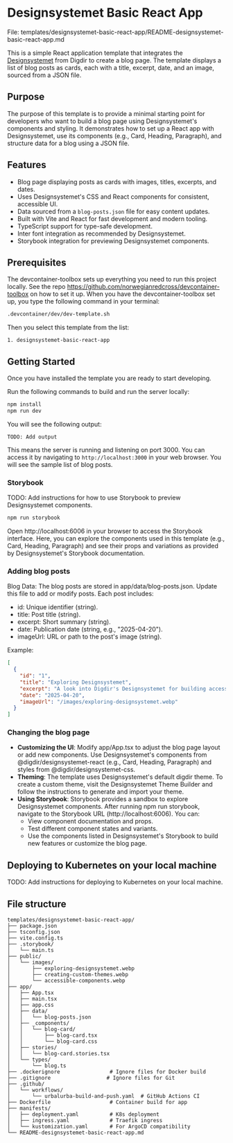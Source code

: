 # Designsystemet Basic React App

File: templates/designsystemet-basic-react-app/README-designsystemet-basic-react-app.md

This is a simple React application template that integrates the [Designsystemet](https://github.com/digdir/designsystemet) from Digdir to create a blog page. The template displays a list of blog posts as cards, each with a title, excerpt, date, and an image, sourced from a JSON file.

## Purpose

The purpose of this template is to provide a minimal starting point for developers who want to build a blog page using Designsystemet's components and styling. It demonstrates how to set up a React app with Designsystemet, use its components (e.g., Card, Heading, Paragraph), and structure data for a blog using a JSON file.

## Features

- Blog page displaying posts as cards with images, titles, excerpts, and dates.
- Uses Designsystemet's CSS and React components for consistent, accessible UI.
- Data sourced from a `blog-posts.json` file for easy content updates.
- Built with Vite and React for fast development and modern tooling.
- TypeScript support for type-safe development.
- Inter font integration as recommended by Designsystemet.
- Storybook integration for previewing Designsystemet components.

## Prerequisites

The devcontainer-toolbox sets up everything you need to run this project locally.
See the repo https://github.com/norwegianredcross/devcontainer-toolbox on how to set it up.
When you have the devcontainer-toolbox set up, you type the following command in your terminal:

```bash
.devcontainer/dev/dev-template.sh
```

Then you select this template from the list:

```plaintext
1. designsystemet-basic-react-app
```

## Getting Started

Once you have installed the template you are ready to start developing.

Run the following commands to build and run the server locally:

```bash
npm install
npm run dev
```

You will see the following output:

```plaintext
TODO: Add output
```

This means the server is running and listening on port 3000. You can access it by navigating to `http://localhost:3000` in your web browser.
You will see the sample list of blog posts.

### Storybook

TODO: Add instructions for how to use Storybook to preview Designsystemet components.

```bash
npm run storybook
```

Open http://localhost:6006 in your browser to access the Storybook interface. Here, you can explore the components used in this template (e.g., Card, Heading, Paragraph) and see their props and variations as provided by Designsystemet's Storybook documentation.

### Adding blog posts

Blog Data: The blog posts are stored in app/data/blog-posts.json. Update this file to add or modify posts. Each post includes:

- id: Unique identifier (string).
- title: Post title (string).
- excerpt: Short summary (string).
- date: Publication date (string, e.g., "2025-04-20").
- imageUrl: URL or path to the post's image (string).

Example:

```json
[
  {
    "id": "1",
    "title": "Exploring Designsystemet",
    "excerpt": "A look into Digdir's Designsystemet for building accessible UIs.",
    "date": "2025-04-20",
    "imageUrl": "/images/exploring-designsystemet.webp"
  }
]
```

### Changing the blog page

- **Customizing the UI**: Modify app/App.tsx to adjust the blog page layout or add new components. Use Designsystemet's components from @digdir/designsystemet-react (e.g., Card, Heading, Paragraph) and styles from @digdir/designsystemet-css.
- **Theming**: The template uses Designsystemet's default digdir theme. To create a custom theme, visit the Designsystemet Theme Builder and follow the instructions to generate and import your theme.
- **Using Storybook**: Storybook provides a sandbox to explore Designsystemet components. After running npm run storybook, navigate to the Storybook URL (http://localhost:6006). You can:
  - View component documentation and props.
  - Test different component states and variants.
  - Use the components listed in Designsystemet's Storybook to build new features or customize the blog page.


## Deploying to Kubernetes on your local machine

TODO: Add instructions for deploying to Kubernetes on your local machine.

## File structure

```plaintext
templates/designsystemet-basic-react-app/
├── package.json
├── tsconfig.json
├── vite.config.ts
├── .storybook/
│   └── main.ts
├── public/
│   └── images/
│       ├── exploring-designsystemet.webp
│       ├── creating-custom-themes.webp
│       └── accessible-components.webp
├── app/
│   ├── App.tsx
│   ├── main.tsx
│   ├── app.css
│   ├── data/
│   │   └── blog-posts.json
│   ├── _components/
│   │   └── blog-card/
│   │       ├── blog-card.tsx
│   │       └── blog-card.css
│   ├── stories/
│   │   └── blog-card.stories.tsx
│   └── types/
│       └── blog.ts
├── .dockerignore                # Ignore files for Docker build
├── .gitignore                  # Ignore files for Git
├── .github/
│   └── workflows/
│       └── urbalurba-build-and-push.yaml  # GitHub Actions CI
├── Dockerfile                   # Container build for app
├── manifests/
│   ├── deployment.yaml          # K8s deployment
│   ├── ingress.yaml             # Traefik ingress
│   └── kustomization.yaml       # For ArgoCD compatibility
└── README-designsystemet-basic-react-app.md
```
